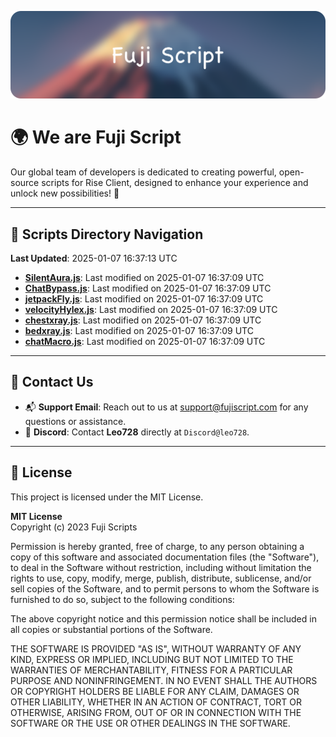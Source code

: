 ![Banner](.github/b.webp)

# 🌍 **We are Fuji Script**

Our global team of developers is dedicated to creating powerful, open-source scripts for Rise Client, designed to enhance your experience and unlock new possibilities! 🌟

---
<!-- SCRIPTS_NAVIGATION_START -->
## 📂 **Scripts Directory Navigation**

**Last Updated**: 2025-01-07 16:37:13 UTC

- **[SilentAura.js](scripts/SilentAura.js)**: Last modified on 2025-01-07 16:37:09 UTC
- **[ChatBypass.js](scripts/ChatBypass.js)**: Last modified on 2025-01-07 16:37:09 UTC
- **[jetpackFly.js](scripts/jetpackFly.js)**: Last modified on 2025-01-07 16:37:09 UTC
- **[velocityHylex.js](scripts/velocityHylex.js)**: Last modified on 2025-01-07 16:37:09 UTC
- **[chestxray.js](scripts/chestxray.js)**: Last modified on 2025-01-07 16:37:09 UTC
- **[bedxray.js](scripts/bedxray.js)**: Last modified on 2025-01-07 16:37:09 UTC
- **[chatMacro.js](scripts/chatMacro.js)**: Last modified on 2025-01-07 16:37:09 UTC

<!-- SCRIPTS_NAVIGATION_END -->

---

## 💬 **Contact Us**  
- 📬 **Support Email**: Reach out to us at [support@fujiscript.com](mailto:support@fujiscript.com) for any questions or assistance.  
- 💬 **Discord**: Contact **Leo728** directly at `Discord@leo728`.

---

## 📜 **License**

This project is licensed under the MIT License.  

**MIT License**  
Copyright (c) 2023 Fuji Scripts  

Permission is hereby granted, free of charge, to any person obtaining a copy of this software and associated documentation files (the "Software"), to deal in the Software without restriction, including without limitation the rights to use, copy, modify, merge, publish, distribute, sublicense, and/or sell copies of the Software, and to permit persons to whom the Software is furnished to do so, subject to the following conditions:  

The above copyright notice and this permission notice shall be included in all copies or substantial portions of the Software.  

THE SOFTWARE IS PROVIDED "AS IS", WITHOUT WARRANTY OF ANY KIND, EXPRESS OR IMPLIED, INCLUDING BUT NOT LIMITED TO THE WARRANTIES OF MERCHANTABILITY, FITNESS FOR A PARTICULAR PURPOSE AND NONINFRINGEMENT. IN NO EVENT SHALL THE AUTHORS OR COPYRIGHT HOLDERS BE LIABLE FOR ANY CLAIM, DAMAGES OR OTHER LIABILITY, WHETHER IN AN ACTION OF CONTRACT, TORT OR OTHERWISE, ARISING FROM, OUT OF OR IN CONNECTION WITH THE SOFTWARE OR THE USE OR OTHER DEALINGS IN THE SOFTWARE.  
